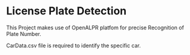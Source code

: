 # License Plate Detection

This Project makes use of OpenALPR platfom for precise Recognition of Plate Number.

CarData.csv file is required to identify the specific car.
